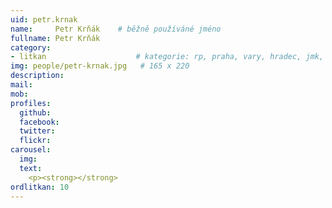 ```yaml
---
uid: petr.krnak
name:     Petr Krňák  	# běžně používáné jméno
fullname: Petr Krňák
category:
- litkan                 	# kategorie: rp, praha, vary, hradec, jmk, senat
img: people/petr-krnak.jpg   # 165 x 220
description:
mail:
mob:
profiles:
  github:
  facebook:
  twitter: 
  flickr:
carousel:
  img: 
  text:
    <p><strong></strong>
ordlitkan: 10 
---
```


